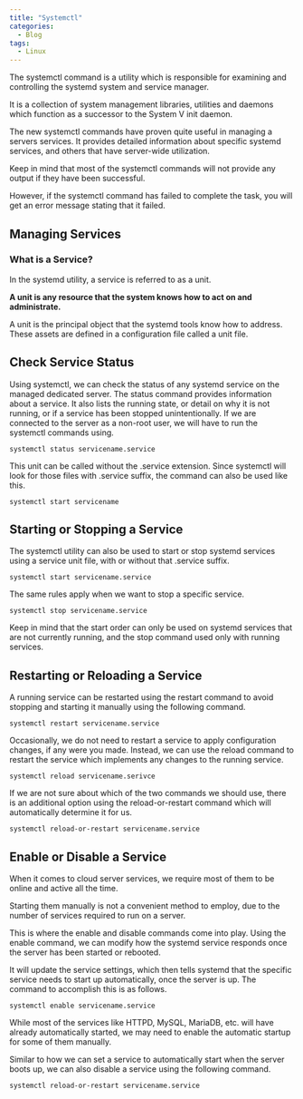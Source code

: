 ```yaml
---
title: "Systemctl"
categories:
  - Blog
tags:
  - Linux
---
```

The systemctl command is a utility which is responsible for examining and controlling the systemd system and service manager. 

It is a collection of system management libraries, utilities and daemons which function as a successor to the System V init daemon. 

The new systemctl commands have proven quite useful in managing a servers services. It provides detailed information about specific systemd services, and others that have server-wide utilization.

Keep in mind that most of the systemctl commands will not provide any output if they have been successful. 

However, if the systemctl command has failed to complete the task, you will get an error message stating that it failed.

<h2>Managing Services</h2>
<h3>What is a Service? </h3>

In the systemd utility, a service is referred to as a unit.

<b>A unit is any resource that the system knows how to act on and administrate. </b>

A unit is the principal object that the systemd tools know how to address. These assets are defined in a configuration file called a unit file.

<h2>Check Service Status</h2>

Using systemctl, we can check the status of any systemd service on the managed dedicated server. The status command provides information about a service. It also lists the running state, or detail on why it is not running, or if a service has been stopped unintentionally. If we are connected to the server as a non-root user, we will have to run the systemctl commands using.

<pre><code>systemctl status servicename.service</code></pre>

This unit can be called without the .service extension. Since systemctl will look for those files with .service suffix, the command can also be used like this.


<pre><code>systemctl start servicename</code></pre>

<h2>Starting or Stopping a Service</h2>

The systemctl utility can also be used to start or stop systemd services using a service unit file, with or without that .service suffix.


<pre><code>systemctl start servicename.service</code></pre>

The same rules apply when we want to stop a specific service.

<pre><code>systemctl stop servicename.service</code></pre>

Keep in mind that the start order can only be used on systemd services that are not currently running, and the stop command used only with running services.

<h2>Restarting or Reloading a Service</h2>

A running service can be restarted using the restart command to avoid stopping and starting it manually using the following command.

<pre><code>systemctl restart servicename.service</code></pre>

Occasionally, we do not need to restart a service to apply configuration changes, if any were you made. Instead, we can use the reload command to restart the service which implements any changes to the running service.

<pre><code>systemctl reload servicename.serivce</code></pre>

If we are not sure about which of the two commands we should use, there is an additional option using the reload-or-restart command which will automatically determine it for us.

<pre><code>systemctl reload-or-restart servicename.service</code></pre>

<h2>Enable or Disable a Service</h2>

When it comes to cloud server services, we require most of them to be online and active all the time. 

Starting them manually is not a convenient method to employ, due to the number of services required to run on a server. 

This is where the enable and disable commands come into play. Using the enable command, we can modify how the systemd service responds once the server has been started or rebooted. 

It will update the service settings, which then tells systemd that the specific service needs to start up automatically, once the server is up. The command to accomplish this is as follows.

<pre><code>systemctl enable servicename.service</code></pre>

While most of the services like HTTPD, MySQL, MariaDB, etc. will have already automatically started, we may need to enable the automatic startup for some of them manually.

Similar to how we can set a service to automatically start when the server boots up, we can also disable a service using the following command.

<pre><code>systemctl reload-or-restart servicename.service</code></pre>
